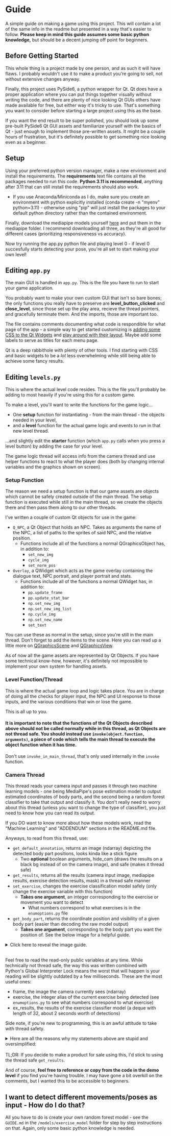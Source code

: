 # Guide

A simple guide on making a game using this project. This will contain a lot of the same info in the readme but presented in a way that's easier to follow. **Please keep in mind this guide assumes some basic python knowledge,** but should be a decent jumping off point for beginners.

## Before Getting Started

This whole thing is a project made by one person, and as such it will have flaws. I probably wouldn't use it to make a product you're going to sell, not without extensive changes anyway.

Finally, this project uses PySide6, a python wrapper for Qt. Qt does have a proper application where you can put things together visually without writing the code, and there are plenty of nice looking Qt GUIs others have made available for free, but either way it's tricky to use. That's something you want to consider before starting a large project using this as the base.

If you want the end result to be super polished, you should look up some pre-built PySide6 Qt GUI assets and familiarize yourself with the basics of Qt - just enough to implement those pre-written assets. It might be a couple hours of frustration, but it's definitely possible to get something nice looking even as a beginner.

## Setup

Using your preferred python version manager, make a new environment and install the requirements. The **requirements** text file contains all the packages needed to run this code. **Python 3.11 is recommended**, anything after 3.11 that can still install the requirements should also work.

- If you use Anaconda/Miniconda as I do, make sure you create an environment with python explicitly installed (conda create -n "myenv" python=3.11) - otherwise using "pip" will just install the packages to your default python directory rather than the contained environment.

Finally, download the mediapipe models yourself [here](https://ai.google.dev/edge/mediapipe/solutions/vision/pose_landmarker) and put them in the mediapipe folder. I recommend downloading all three, as they're all good for different cases (prioritizing responsiveness vs accuracy).

Now try running the app.py python file and playing level 0 - if level 0 succesfully starts detecting your pose, you're all set to start making your own level!

## Editing <code>app.py</code>

The main GUI is handled in <code>app.py</code>. This is the file you have to run to start your game application.

You probably want to make your own custom GUI that isn't so bare bones; the only functions you really have to preserve are **level_button_clicked** and **close_level**, since those set up the play area, recieve the thread pointers, and gracefully terminate them. And the imports, those are important too.

The file contains comments documenting what code is respondible for what page of the app - a simple way to get started customizing is [adding some CSS to the Qt Widgets](https://doc.qt.io/qtforpython-6/tutorials/basictutorial/widgetstyling.html) and [play around with their layout](https://www.pythonguis.com/tutorials/pyside6-layouts/). Maybe add some labels to serve as titles for each menu page.

Qt is a deep rabbithole with plenty of other tools. I find starting with CSS and basic widgets to be a *lot* less overwhelming while still being able to achieve some fancy results.

## Editing <code>levels.py</code>

This is where the actual level code resides. This is the file you'll probably be adding to most heavily if you're using this for a custom game. 

To make a level, you'll want to write the functions for the game logic... 

- One **setup** function for instantiating - from the main thread - the objects needed in your level,
- and a **level** function for the actual game logic and events to run in that new level thread.

...and slightly edit the **starter** function (which <code>app.py</code> calls when you press a level button) by adding the case for your level.

The game logic thread will access info from the camera thread and use helper functions to react to what the player does (both by changing internal variables and the graphics shown on screen).

### Setup Function

The reason we need a setup function is that our game assets are objects which cannot be safely created outside of the main thread. The setup function is executed while still in the main thread, so we create the objects there and then pass them along to our other threads.

I've written a couple of custom Qt objects for use in the game:

- <code>Q_NPC</code>, a Qt Object that holds an NPC. Takes as arguments the name of the NPC, a list of paths to the sprites of said NPC, and the relative position.
    - Functions include all of the functions a normal QGraphicsObject has, in addition to:
        - <code>set_new_img</code>
        - <code>cycle_img</code>
        - <code>set_norm_pos</code>
- <code>Overlay</code>, a QWidget which acts as the game overlay containing the dialogue text, NPC portrait, and player portrait and stats.
    - Functions include all of the functions a normal QWidget has, in addition to:
        - <code>pp.update_frame</code>
        - <code>pp.update_stat_bar</code>
        - <code>np.set_new_img</code>
        - <code>np.set_new_img_list</code>
        - <code>np.cycle_img</code>
        - <code>np.set_new_name</code>
        - <code>set_text</code>

You can use these as normal in the setup, since you're still in the main thread. Don't forget to add the items to the scene. Here you can read up a little more on [QGraphicsScene](https://doc.qt.io/qtforpython-6/PySide6/QtWidgets/QGraphicsScene.html) and [QGraphicsView](https://doc.qt.io/qtforpython-6/PySide6/QtWidgets/QGraphicsView.html).

As of now all the game assets are represented by Qt Objects. If you have some technical know-how, however, it's definitely not impossible to implement your own system for handling assets.

### Level Function/Thread

This is where the actual game loop and logic takes place. You are in charge of doing all the checks for player input, the NPC and UI response to those inputs, and the various conditions that win or lose the game.

This is all up to you.

#### It is important to note that the functions of the Qt Objects described above **should not be called normally while in this thread**, as Qt Objects are not thread safe. You should **instead use <code>invoke(object.function, arguments)</code>**, a piece of code which tells the main thread to execute the object function when it has time.

Don't use <code>invoke_in_main_thread</code>, that's only used internally in the <code>invoke</code> function.

### Camera Thread

This thread reads your camera input and passes it through two machine learning models - one being MediaPipe's pose estimation model to output estimated coordinates of body parts, and the second being a random forest classifier to take that output and classify it. You don't really need to worry about this thread (unless you want to change the type of classifier), you just need to know how you can read its output. 

If you DO want to know more about how these models work, read the "Machine Learning" and "ADDENDUM" sections in the README.md file.

Anyways, to read from this thread, use:

- <code>get_default_annotation</code>, returns an image (ndarray) depicting the detected body part positions, looks kinda like a stick figure
    - Two **optional** boolean arguments, hide_cam (draws the results on a black bg instead of on the camera image), and safe (makes it thread safe)
- <code>get_results</code>, returns all the results (camera input image, mediapipe results, exercise detection results, mask) in a thread safe manner
- <code>set_exercise</code>, changes the exercise classification model safely (only change the exercise variable with this function)
    - **Takes one argument**, an integer corresponding to the exercise or movement you want to detect
        - What numbers correspond to what exercises is in the <code>enumoptions.py</code> file
- <code>get_body_part</code>, returns the coordinate position and visibility of a given body part (easier than decoding the raw model output)
    - **Takes one argument**, corresponding to the body part you want the position of. See the below image for a helpful guide.

<details>
<summary> Click here to reveal the image guide. </summary>

![MediaPipe Body Pose Guide](https://ai.google.dev/static/edge/mediapipe/images/solutions/pose_landmarks_index.png) 

</details>

<br>

Feel free to read the read-only public variables at any time. While technically not thread safe, the way this was written combined with Python's Global Interpreter Lock means the worst that will happen is your reading will be slightly outdated by a few milliseconds. These are the most useful ones:

- frame, the image the camera currently sees (ndarray)
- exercise, the integer alias of the current exercise being detected (see <code>enumoptions.py</code> to see what numbers correspond to what exercise)
- ex_results, the results of the exercise classifier model (a deque with length of 32, about 2 seconds worth of detections)

Side note, if you're new to programming, this is an awful attitude to take with thread safety. 
<details>
<summary>Here are all the reasons why my statements above are stupid and oversimplified:</summary>

It's technically wrong to say a crash couldn't happen here. For one, numpy is involved which uses C to do its black magic and in the process releases the Global Interpreter Lock. But even if everything was 100% vanilla python with the GIL active, python bytecode doesn't only consist of atomic operations.

It's easy to forget the nightmarish complexity of the underlying hardware and operating system. The python you write is parsed and becomes an abstract syntax tree, which is then compiled into python bytecode. Then, of course, the python bytecode is handled by the Python Virtual Machine (normally written in C), the resulting machine code is given to the operating system, and ten million steps later becomes the electrical signals in your computer chip (those ten million previous steps were also electrical signals on the chip, just these ones now actually correspond to the instructions you coded - a portion of them at least).

As a programmer you are given a neat and tidy abstraction to work with, so it's best practice to play by the rules of that abstraction unless you're sure that none of those 10 million hidden variables will ruin your day (of course there are also plenty of times when breaking these rules is necessary, and plenty of people with the insane experience and knowledge to pull it off).

THAT BEING SAID, I take this attitude here is because this is a stupid game that is available for free. The resulting implementation is safe enough, faster, and easier to write. If a crash happens, I get to have fun trying to piece together what exactly happened on the instruction level. Experimenting and breaking stuff is fun, live a little, use some non thread safe code as a treat.
</details>
<br>
TL;DR: If you decide to make a product for sale using this, I'd stick to using the thread safe <code>get_results</code>.

<br>

And of course, **feel free to reference or copy from the code in the demo level** if you find you're having trouble. I may have gone a bit overkill on the comments, but I wanted this to be accessible to beginners.

## I want to detect different movements/poses as input - How do I do that?

All you have to do is create your own random forest model - see the <code>GUIDE.md</code> in the <code>/models/exercise_model</code> folder for step by step instructions on that. Again, only some basic python knowledge is needed.